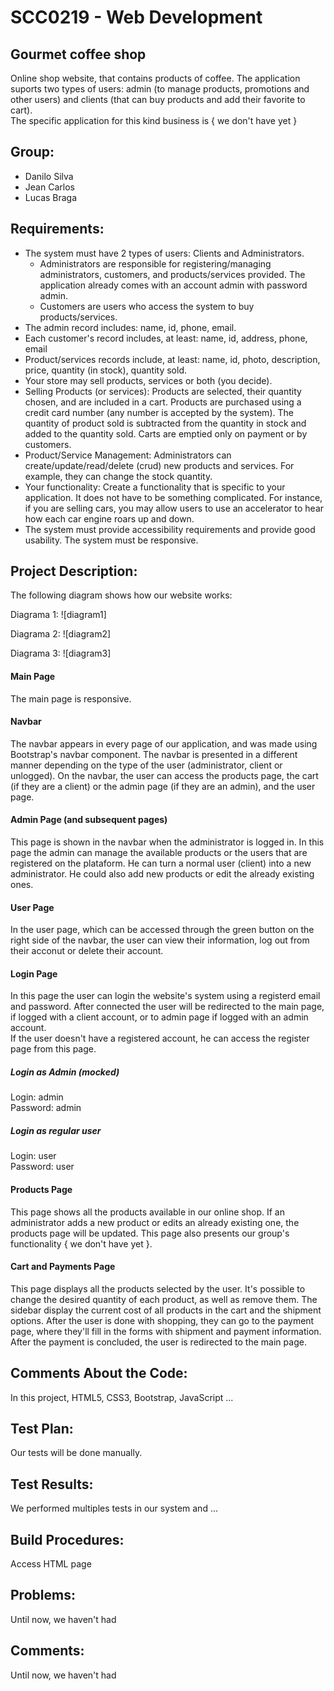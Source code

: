 #  SCC0219 - Web Development
## Gourmet coffee shop 
Online shop website, that contains products of coffee. The application suports two types of users: admin (to manage products, promotions and other users) and clients (that can buy products and add their favorite to cart). <br>
The specific application for this kind business is { we don't have yet }

## Group:
* Danilo Silva 
* Jean Carlos
* Lucas Braga

## Requirements:
* The system must have 2 types of users: Clients and Administrators.
  * Administrators are responsible for registering/managing administrators, customers, and products/services provided. The application already comes with an account admin with password admin.
  * Customers are users who access the system to buy products/services.
* The admin record includes: name, id, phone, email.
* Each customer's record includes, at least: name, id, address, phone, email
* Product/services records include, at least: name, id, photo, description, price, quantity (in stock), quantity sold.
* Your store may sell products, services or both (you decide).
* Selling Products (or services): Products are selected, their quantity chosen, and are included in a cart. Products are purchased using a credit card number (any number is accepted by the system). The quantity of product sold is subtracted from the quantity in stock and added to the quantity sold. Carts are emptied only on payment or by customers.
* Product/Service Management: Administrators can create/update/read/delete (crud) new products and services. For example, they can change the stock quantity.
* Your functionality: Create a functionality that is specific to your application. It does not have to be something complicated. For instance, if you are selling cars, you may allow users to use an accelerator to hear how each car engine roars up and down.
* The system must provide accessibility requirements and provide good usability. The system must be responsive.

## Project Description:

The following diagram shows how our website works:

Diagrama 1:
![diagram1]

Diagrama 2:
![diagram2]

Diagrama 3:
![diagram3]

#### Main Page
The main page is responsive.

#### Navbar
The navbar appears in every page of our application, and was made using Bootstrap's navbar component.  The navbar is presented in a different manner depending on the type of the user (administrator, client or unlogged). On the navbar, the user can access the products page, the cart (if they are a client) or the admin page (if they are an admin), and the user page.

#### Admin Page (and subsequent pages)
This page is shown in the navbar when the administrator is logged in.
In this page the admin can manage the available products or the users that are registered on the plataform. He can turn a normal user (client) into a new administrator. He could also add new products or edit the already existing ones.

#### User Page
In the user page, which can be accessed through the green button on the right side of the navbar, the user can view their information, log out from their acconut or delete their account.

#### Login Page
In this page the user can login the website's system using a registerd email and password. After connected the user will be redirected to the main page, if logged with a client account, or to admin page if logged with an admin account.<br>
If the user doesn't have a registered account, he can access the register page from this page.<br>

##### Login as Admin (mocked)
Login: admin <br>
Password: admin

##### Login as regular user
Login: user <br>
Password: user <br>

#### Products Page
This page shows all the products available in our online shop. If an administrator adds a new product or edits an already existing one, the products page will be updated.
This page also presents our group's functionality { we don't have yet }.

#### Cart and Payments Page
This page displays all the products selected by the user. It's possible to change the desired quantity of each product, as well as remove them. The sidebar display the current cost of all products in the cart and the shipment options. After the user is done with shopping, they can go to the payment page, where they'll fill in the forms with shipment and payment information. After the payment is concluded, the user is redirected to the main page. 
 
## Comments About the Code:

In this project, HTML5, CSS3, Bootstrap, JavaScript ...

## Test Plan:

Our tests will be done manually. 

## Test Results:

We performed multiples tests in our system and ...

## Build Procedures:

Access HTML page

## Problems:

Until now, we haven't had

## Comments:

Until now, we haven't had
